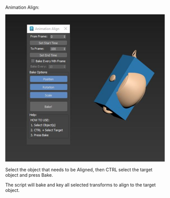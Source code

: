 Animation Align:

![](AnimationAlign.JPG)

Select the object that needs to be Aligned, then CTRL select the target object and press Bake.

The script will bake and key all selected transforms to align to the target object.
